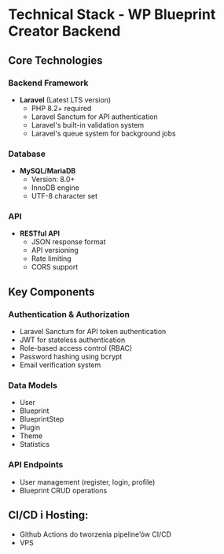 # Technical Stack - WP Blueprint Creator Backend

## Core Technologies

### Backend Framework
- **Laravel** (Latest LTS version)
  - PHP 8.2+ required
  - Laravel Sanctum for API authentication
  - Laravel's built-in validation system
  - Laravel's queue system for background jobs

### Database
- **MySQL/MariaDB**
  - Version: 8.0+
  - InnoDB engine
  - UTF-8 character set

### API
- **RESTful API**
  - JSON response format
  - API versioning
  - Rate limiting
  - CORS support

## Key Components

### Authentication & Authorization
- Laravel Sanctum for API token authentication
- JWT for stateless authentication
- Role-based access control (RBAC)
- Password hashing using bcrypt
- Email verification system

### Data Models
- User
- Blueprint
- BlueprintStep
- Plugin
- Theme
- Statistics

### API Endpoints
- User management (register, login, profile)
- Blueprint CRUD operations

## CI/CD i Hosting:
- Github Actions do tworzenia pipeline’ów CI/CD
- VPS